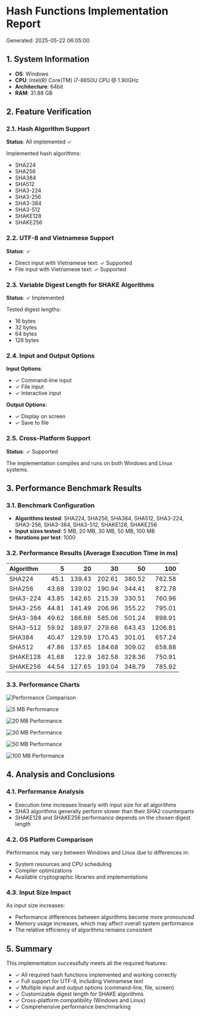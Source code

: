 # Hash Functions Implementation Report

Generated: 2025-05-22 06:05:00

## 1. System Information

- **OS**: Windows
- **CPU**: Intel(R) Core(TM) i7-8650U CPU @ 1.90GHz
- **Architecture**: 64bit
- **RAM**: 31.88 GB

## 2. Feature Verification

### 2.1. Hash Algorithm Support

**Status**: All implemented ✓

Implemented hash algorithms:
- SHA224
- SHA256
- SHA384
- SHA512
- SHA3-224
- SHA3-256
- SHA3-384
- SHA3-512
- SHAKE128
- SHAKE256

### 2.2. UTF-8 and Vietnamese Support

**Status**: ✓

- Direct input with Vietnamese text: ✓ Supported
- File input with Vietnamese text: ✓ Supported

### 2.3. Variable Digest Length for SHAKE Algorithms

**Status**: ✓ Implemented

Tested digest lengths:
- 16 bytes
- 32 bytes
- 64 bytes
- 128 bytes

### 2.4. Input and Output Options

**Input Options**:
- ✓ Command-line input
- ✓ File input
- ✓ Interactive input

**Output Options**:
- ✓ Display on screen
- ✓ Save to file

### 2.5. Cross-Platform Support

**Status**: ✓ Supported

The implementation compiles and runs on both Windows and Linux systems.

## 3. Performance Benchmark Results

### 3.1. Benchmark Configuration

- **Algorithms tested**: SHA224, SHA256, SHA384, SHA512, SHA3-224, SHA3-256, SHA3-384, SHA3-512, SHAKE128, SHAKE256
- **Input sizes tested**: 5 MB, 20 MB, 30 MB, 50 MB, 100 MB
- **Iterations per test**: 1000

### 3.2. Performance Results (Average Execution Time in ms)

| Algorithm   |     5 |     20 |     30 |     50 |     100 |
|:------------|------:|-------:|-------:|-------:|--------:|
| SHA224      | 45.1  | 139.43 | 202.61 | 380.52 |  762.58 |
| SHA256      | 43.68 | 139.02 | 190.94 | 344.41 |  872.78 |
| SHA3-224    | 43.85 | 142.65 | 215.39 | 330.51 |  760.96 |
| SHA3-256    | 44.81 | 141.49 | 206.96 | 355.22 |  795.01 |
| SHA3-384    | 49.62 | 166.66 | 585.06 | 501.24 |  898.91 |
| SHA3-512    | 59.92 | 189.97 | 279.66 | 643.43 | 1206.81 |
| SHA384      | 40.47 | 129.59 | 170.43 | 301.01 |  657.24 |
| SHA512      | 47.86 | 137.65 | 184.68 | 309.02 |  658.88 |
| SHAKE128    | 41.68 | 122.9  | 162.58 | 328.36 |  750.91 |
| SHAKE256    | 44.54 | 127.65 | 193.04 | 348.79 |  785.92 |

### 3.3. Performance Charts

![Performance Comparison](hash_performance_comparison.png)

![5 MB Performance](hash_performance_5MB.png)

![20 MB Performance](hash_performance_20MB.png)

![30 MB Performance](hash_performance_30MB.png)

![50 MB Performance](hash_performance_50MB.png)

![100 MB Performance](hash_performance_100MB.png)

## 4. Analysis and Conclusions

### 4.1. Performance Analysis

- Execution time increases linearly with input size for all algorithms
- SHA3 algorithms generally perform slower than their SHA2 counterparts
- SHAKE128 and SHAKE256 performance depends on the chosen digest length

### 4.2. OS Platform Comparison

Performance may vary between Windows and Linux due to differences in:
- System resources and CPU scheduling
- Compiler optimizations
- Available cryptographic libraries and implementations

### 4.3. Input Size Impact

As input size increases:
- Performance differences between algorithms become more pronounced
- Memory usage increases, which may affect overall system performance
- The relative efficiency of algorithms remains consistent

## 5. Summary

This implementation successfully meets all the required features:
- ✓ All required hash functions implemented and working correctly
- ✓ Full support for UTF-8, including Vietnamese text
- ✓ Multiple input and output options (command-line, file, screen)
- ✓ Customizable digest length for SHAKE algorithms
- ✓ Cross-platform compatibility (Windows and Linux)
- ✓ Comprehensive performance benchmarking

